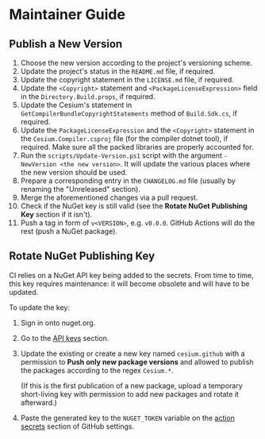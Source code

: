<!--
SPDX-FileCopyrightText: 2024-2025 Friedrich von Never <friedrich@fornever.me>

SPDX-License-Identifier: MIT
-->

Maintainer Guide
================

Publish a New Version
---------------------
1. Choose the new version according to the project's versioning scheme.
2. Update the project's status in the `README.md` file, if required.
3. Update the copyright statement in the `LICENSE.md` file, if required.
4. Update the `<Copyright>` statement and `<PackageLicenseExpression>` field in the `Directory.Build.props`, if required.
5. Update the Cesium's statement in `GetCompilerBundleCopyrightStatements` method of `Build.Sdk.cs`, if required.
6. Update the `PackageLicenseExpression` and the `<Copyright>` statement in the `Cesium.Compiler.csproj` file (for the compiler dotnet tool), if required. Make sure all the packed libraries are properly accounted for.
7. Run the `scripts/Update-Version.ps1` script with the argument `-NewVersion <the new version>`. It will update the various places where the new version should be used.
8. Prepare a corresponding entry in the `CHANGELOG.md` file (usually by renaming the "Unreleased" section).
9. Merge the aforementioned changes via a pull request.
10. Check if the NuGet key is still valid (see the **Rotate NuGet Publishing Key** section if it isn't).
11. Push a tag in form of `v<VERSION>`, e.g. `v0.0.0`. GitHub Actions will do the rest (push a NuGet package).

Rotate NuGet Publishing Key
---------------------------
CI relies on a NuGet API key being added to the secrets. From time to time, this key requires maintenance: it will become obsolete and will have to be updated.

To update the key:

1. Sign in onto nuget.org.
2. Go to the [API keys][nuget.api-keys] section.
3. Update the existing or create a new key named `cesium.github` with a permission to **Push only new package versions** and allowed to publish the packages according to the regex `Cesium.*`.

   (If this is the first publication of a new package, upload a temporary short-living key with permission to add new packages and rotate it afterward.)
4. Paste the generated key to the `NUGET_TOKEN` variable on the [action secrets][github.secrets] section of GitHub settings.

[github.secrets]: https://github.com/ForNeVeR/Cesium/settings/secrets/actions
[nuget.api-keys]: https://www.nuget.org/account/apikeys
